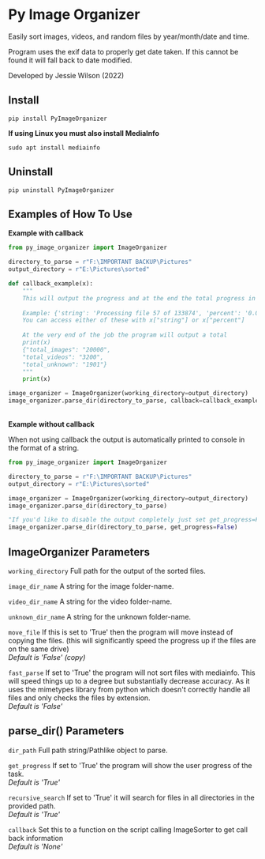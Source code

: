 # Py Image Organizer

Easily sort images, videos, and random files by year/month/date and time.

Program uses the exif data to properly get date taken. If this cannot be found it will fall back to date modified. 

Developed by Jessie Wilson (2022)

## Install

`pip install PyImageOrganizer`

**If using Linux you must also install MediaInfo**

`sudo apt install mediainfo`

## Uninstall

`pip uninstall PyImageOrganizer`

## Examples of How To Use

**Example with callback**

```python
from py_image_organizer import ImageOrganizer

directory_to_parse = r"F:\IMPORTANT BACKUP\Pictures"
output_directory = r"E:\Pictures\sorted"

def callback_example(x):
    """
    This will output the progress and at the end the total progress in a dictionary
    
    Example: {'string': 'Processing file 57 of 133874', 'percent': '0.0%'}
    You can access either of these with x["string"] or x["percent"]
    
    At the very end of the job the program will output a total
    print(x)
    {"total_images": "20000",
    "total_videos": "3200",
    "total_unknown": "1901"}
    """
    print(x)

image_organizer = ImageOrganizer(working_directory=output_directory)
image_organizer.parse_dir(directory_to_parse, callback=callback_example)

```

\
**Example without callback**

When not using callback the output is automatically printed to console in the format of a string.

```python
from py_image_organizer import ImageOrganizer

directory_to_parse = r"F:\IMPORTANT BACKUP\Pictures"
output_directory = r"E:\Pictures\sorted"

image_organizer = ImageOrganizer(working_directory=output_directory)
image_organizer.parse_dir(directory_to_parse)

"If you'd like to disable the output completely just set get_progress=False"
image_organizer.parse_dir(directory_to_parse, get_progress=False)

```

## ImageOrganizer Parameters

`working_directory` Full path for the output of the sorted files.

`image_dir_name` A string for the image folder-name.

`video_dir_name` A string for the video folder-name.

`unknown_dir_name` A string for the unknown folder-name.

`move_file` If this is set to 'True' then the program will move instead of copying the files. (this will significantly speed the progress up if the files are on the same drive)\
*Default is 'False' (copy)*

`fast_parse` If set to 'True' the program will not sort files with mediainfo. This will speed things up to a degree but substantially decrease accuracy. As it uses the mimetypes library from python which doesn't correctly handle all files and only checks the files by extension.\
*Default is 'False'*

## parse_dir() Parameters

`dir_path` Full path string/Pathlike object to parse.

`get_progress` If set to 'True' the program will show the user progress of the task.\
*Default is 'True'*

`recursive_search` If set to 'True' it will search for files in all directories in the provided path.\
*Default is 'True'*

`callback` Set this to a function on the script calling ImageSorter to get call back information\
*Default is 'None'*

